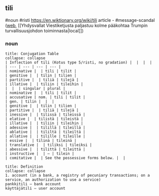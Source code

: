 ## tili
#noun #risti
https://en.wiktionary.org/wiki/tili
article - #message-scandal ([web](https://www.hs.fi/maailma/art-2000011125948.html), [[Yhdysvallat  Viestiketjusta paljastuu kolme pääkohtaa Trumpin turvallisuusjohdon toiminnasta|local]])
### noun
```ad-note
title: Conjugation Table
collapse: collapse
| Inflection of tili (Kotus type 5/risti, no gradation) |  |  |  |
| --- | --- | --- | --- |
| nominative |  | tili | tilit |
| genitive |  | tilin | tilien |
| partitive |  | tiliä | tilejä |
| illative |  | tiliin | tileihin |
|  |  | singular | plural |
| nominative |  | tili | tilit |
| accusative | nom. | tili | tilit |
| gen. | tilin |  |  |
| genitive |  | tilin | tilien |
| partitive |  | tiliä | tilejä |
| inessive |  | tilissä | tileissä |
| elative |  | tilistä | tileistä |
| illative |  | tiliin | tileihin |
| adessive |  | tilillä | tileillä |
| ablative |  | tililtä | tileiltä |
| allative |  | tilille | tileille |
| essive |  | tilinä | tileinä |
| translative |  | tiliksi | tileiksi |
| abessive |  | tilittä | tileittä |
| instructive |  | — | tilein |
| comitative |  | See the possessive forms below. |  |
```
```ad-note
title: Definition
collapse: collapse
1. account (in a bank, a registry of pecuniary transactions; on a service, an authorization to use a service)
pankkitili ― bank account
käyttäjätili ― user account
```